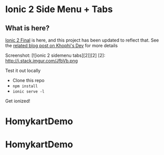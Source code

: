 # Ionic 2 Side Menu + Tabs

## What is here?

[Ionic 2 Final](http://blog.ionic.io/announcing-ionic-2-0-0-final/) is here, and this project has been updated to reflect that. See the [related blog post on Khophi's Dev](https://blog.khophi.co/ionic-2-side-menu-tabs/) for more details

Screenshot:
[![ionic 2 sidemenu tabs][2]][2]
[2]: http://i.stack.imgur.com/JfbVb.png

Test it out locally
- Clone this repo
- `npm install`
- `ionic serve -l`

Get ionized!
# HomykartDemo
# HomykartDemo
